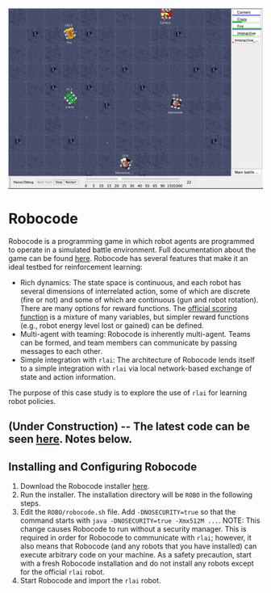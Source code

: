 ![robocode](./robocode.png)

# Robocode
Robocode is a programming game in which robot agents are programmed to operate in a simulated battle environment. Full
documentation about the game can be found [here](https://robowiki.net/wiki/Main_Page). Robocode has several features
that make it an ideal testbed for reinforcement learning:

* Rich dynamics:  The state space is continuous, and each robot has several dimensions of interrelated action, some of
  which are discrete (fire or not) and some of which are continuous (gun and robot rotation). There are many options for
  reward functions. The [official scoring function](https://robowiki.net/wiki/Robocode/Scoring) is a mixture of many
  variables, but simpler reward functions (e.g., robot energy level lost or gained) can be defined.
* Multi-agent with teaming:  Robocode is inherently multi-agent. Teams can be formed, and team members can communicate
  by passing messages to each other.
* Simple integration with `rlai`:  The architecture of Robocode lends itself to a simple integration with `rlai` via
local network-based exchange of state and action information.
  
The purpose of this case study is to explore the use of `rlai` for learning robot policies.

## (Under Construction) -- The latest code can be seen [here](https://github.com/MatthewGerber/rlai/blob/master/src/rlai/environments/robocode.py). Notes below.

## Installing and Configuring Robocode

1. Download the Robocode installer [here](https://sourceforge.net/projects/robocode/files/latest/download).
1. Run the installer. The installation directory will be `ROBO` in the following steps.
1. Edit the `ROBO/robocode.sh` file. Add `-DNOSECURITY=true` so that the command starts with 
   `java -DNOSECURITY=true -Xmx512M ...`. NOTE:  This change causes Robocode to run without a security manager. This is
   required in order for Robocode to communicate with `rlai`; however, it also means that Robocode (and any robots that
   you have installed) can execute arbitrary code on your machine. As a safety precaution, start with a fresh Robocode
   installation and do not install any robots except for the official `rlai` robot.
1. Start Robocode and import the `rlai` robot.
